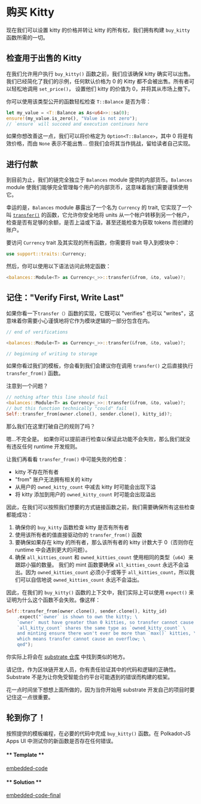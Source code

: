 # 购买 Kitty

现在我们可以设置 kitty 的价格并转让 kitty 的所有权，我们拥有构建 `buy_kitty` 函数所需的一切。

## 检查用于出售的 Kitty

在我们允许用户执行 `buy_kitty()` 函数之前，我们应该确保 kitty 确实可以出售。我们已经简化了我们的示例，任何默认价格为 0 的 Kitty 都不会被出售。所有者可以轻松地调用 `set_price()`， 设置他们 kitty 的价值为 0，并将其从市场上撤下。

你可以使用该类型公开的函数轻松检查 `T::Balance` 是否为零：

```rust
let my_value = <T::Balance as As<u64>>::sa(0);
ensure!(my_value.is_zero(), "Value is not zero");
// `ensure` will succeed and execution continues here
```

如果你想改善这一点，我们可以将价格定为 `Option<T::Balance>`，其中 0 将是有效价格，而由 `None` 表示不能出售... 但我们会将其当作挑战，留给读者自己实现。

## 进行付款

到目前为止，我们的链完全独立于 `Balances` module 提供的内部货币。`Balances` module 使我们能够完全管理每个用户的内部货币，这意味着我们需要谨慎使用它。

幸运的是，`Balances` module 暴露出了一个名为 `Currency` 的 trait, 它实现了一个叫 [`transfer()`](https://crates.parity.io/srml_support/traits/trait.Currency.html#tymethod.transfer) 的函数，它允许你安全地将 units 从一个帐户转移到另一个帐户，检查是否有足够的余额，是否上溢或下溢，甚至还能检查为获取 tokens 而创建的账户。

要访问 `Currency` trait 及其实现的所有函数，你需要将 trait 导入到模块中：

```rust
use support::traits::Currency;
```

然后，你可以使用以下语法访问此特定函数：

```rust
<balances::Module<T> as Currency<_>>::transfer(&from, &to, value)?;
```

## 记住："Verify First, Write Last"

如果你看一下`transfer（）`函数的实现，它既可以 "verifies" 也可以 "writes"，这意味着你需要小心谨慎地将它作为模块逻辑的一部分包含在内。

```rust
// end of verifications

<balances::Module<T> as Currency<_>>::transfer(&from, &to, value)?;

// beginning of writing to storage
```

如果你看过我们的模板，你会看到我们会建议你在调用 `transfer()` 之后直接执行 `transfer_from()` 函数。

注意到一个问题？

```rust
// nothing after this line should fail
<balances::Module<T> as Currency<_>>::transfer(&from, &to, value)?;
// but this function technically "could" fail
Self::transfer_from(owner.clone(), sender.clone(), kitty_id)?;
```

那么我们在这里打破自己的规则了吗？

嗯...不完全是。 如果你可以提前进行检查以保证此功能不会失败，那么我们就没有违反任何 runtime 开发规则。

让我们再看看 `transfer_from()` 中可能失败的检查：

* kitty 不存在所有者
* "from" 账户无法拥有相关的 kitty
* 从用户的 `owned_kitty_count` 中减去 kitty 时可能会出现下溢
* 将 kitty 添加到用户的 `owned_kitty_count` 时可能会出现溢出

因此，在我们可以按照我们想要的方式链接函数之前，我们需要确保所有这些检查都能成功：

1. 确保你的 `buy_kitty` 函数检查 kitty 是否有所有者
2. 使用该所有者的值直接驱动你的 `transfer_from()` 函数
3. 要确保如果存在 kitty 的所有者，那么该所有者的 kitty 计数大于 0（否则你在 runtime 中会遇到更大的问题）。
4. 确保 `all_kitties_count` 和 `owned_kitties_count` 使用相同的类型（`u64`）来跟踪小猫的数量。 我们的 mint 函数要确保 `all_kitties_count` 永远不会溢出。因为 `owned_kitties_count` 必须小于或等于 `all_kitties_count`，所以我们可以自信地说 `owned_kitties_count` 永远不会溢出。

因此，在我们的 `buy_kitty()` 函数的上下文中，我们实际上可以使用 `expect()` 来证明为什么这个函数不会失败。像这样：

``` rust
Self::transfer_from(owner.clone(), sender.clone(), kitty_id)
    .expect("`owner` is shown to own the kitty; \
    `owner` must have greater than 0 kitties, so transfer cannot cause underflow; \
    `all_kitty_count` shares the same type as `owned_kitty_count` \
    and minting ensure there won't ever be more than `max()` kitties, \
    which means transfer cannot cause an overflow; \
    qed");
```

你实际上将会在 [substrate 仓库](https://github.com/paritytech/substrate/search?q=expect) 中找到类似的地方。

请记住，作为区块链开发人员，你有责任验证其中的代码和逻辑的正确性。Substrate 不是为让你免受智能合约平台可能遇到的错误而构建的框架。

花一点时间坐下想想上面所做的，因为当你开始用 substrate 开发自己的项目时要记住这一点很重要。

## 轮到你了！

按照提供的模板编程，在必要的代码中完成 `buy_kitty()` 函数。在 Polkadot-JS Apps UI 中测试你的新函数是否存在任何错误。

<!-- tabs:start -->

#### ** Template **

[embedded-code](../../3/assets/3.3-template.rs ':include :type=code embed-template')

#### ** Solution **

[embedded-code-final](../../3/assets/3.3-finished-code.rs ':include :type=code embed-final')

<!-- tabs:end -->
